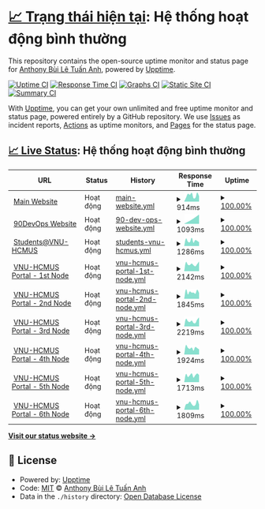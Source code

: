 # [📈 Trạng thái hiện tại](https://status.builetuananh.name.vn): <!--live status--> **Hệ thống hoạt động bình thường**

This repository contains the open-source uptime monitor and status page for [Anthony Bùi Lê Tuấn Anh](https://www.builetuananh.name.vn), powered by [Upptime](https://github.com/upptime/upptime).

[![Uptime CI](https://github.com/anthony2708/status/workflows/Uptime%20CI/badge.svg)](https://github.com/anthony2708/status/actions?query=workflow%3A%22Uptime+CI%22)
[![Response Time CI](https://github.com/anthony2708/status/workflows/Response%20Time%20CI/badge.svg)](https://github.com/anthony2708/status/actions?query=workflow%3A%22Response+Time+CI%22)
[![Graphs CI](https://github.com/anthony2708/status/workflows/Graphs%20CI/badge.svg)](https://github.com/anthony2708/status/actions?query=workflow%3A%22Graphs+CI%22)
[![Static Site CI](https://github.com/anthony2708/status/workflows/Static%20Site%20CI/badge.svg)](https://github.com/anthony2708/status/actions?query=workflow%3A%22Static+Site+CI%22)
[![Summary CI](https://github.com/anthony2708/status/workflows/Summary%20CI/badge.svg)](https://github.com/anthony2708/status/actions?query=workflow%3A%22Summary+CI%22)

With [Upptime](https://upptime.js.org), you can get your own unlimited and free uptime monitor and status page, powered entirely by a GitHub repository. We use [Issues](https://github.com/anthony2708/status/issues) as incident reports, [Actions](https://github.com/anthony2708/status/actions) as uptime monitors, and [Pages](https://status.builetuananh.name.vn) for the status page.

## [📈 Live Status](https://demo.upptime.js.org): <!--live status--> **Hệ thống hoạt động bình thường**

<!--start: status pages-->
<!-- This summary is generated by Upptime (https://github.com/upptime/upptime) -->
<!-- Do not edit this manually, your changes will be overwritten -->
<!-- prettier-ignore -->
| URL | Status | History | Response Time | Uptime |
| --- | ------ | ------- | ------------- | ------ |
| <img alt="" src="https://icons.duckduckgo.com/ip3/www.builetuananh.name.vn.ico" height="13"> [Main Website](https://www.builetuananh.name.vn) | Hoạt động | [main-website.yml](https://github.com/anthony2708/status/commits/HEAD/history/main-website.yml) | <details><summary><img alt="Response time graph" src="./graphs/main-website/response-time-week.png" height="20"> 914ms</summary><br><a href="https://status.builetuananh.name.vn/history/main-website"><img alt="Response time 954" src="https://img.shields.io/endpoint?url=https%3A%2F%2Fraw.githubusercontent.com%2Fanthony2708%2Fstatus%2FHEAD%2Fapi%2Fmain-website%2Fresponse-time.json"></a><br><a href="https://status.builetuananh.name.vn/history/main-website"><img alt="24-hour response time 1048" src="https://img.shields.io/endpoint?url=https%3A%2F%2Fraw.githubusercontent.com%2Fanthony2708%2Fstatus%2FHEAD%2Fapi%2Fmain-website%2Fresponse-time-day.json"></a><br><a href="https://status.builetuananh.name.vn/history/main-website"><img alt="7-day response time 914" src="https://img.shields.io/endpoint?url=https%3A%2F%2Fraw.githubusercontent.com%2Fanthony2708%2Fstatus%2FHEAD%2Fapi%2Fmain-website%2Fresponse-time-week.json"></a><br><a href="https://status.builetuananh.name.vn/history/main-website"><img alt="30-day response time 850" src="https://img.shields.io/endpoint?url=https%3A%2F%2Fraw.githubusercontent.com%2Fanthony2708%2Fstatus%2FHEAD%2Fapi%2Fmain-website%2Fresponse-time-month.json"></a><br><a href="https://status.builetuananh.name.vn/history/main-website"><img alt="1-year response time 954" src="https://img.shields.io/endpoint?url=https%3A%2F%2Fraw.githubusercontent.com%2Fanthony2708%2Fstatus%2FHEAD%2Fapi%2Fmain-website%2Fresponse-time-year.json"></a></details> | <details><summary><a href="https://status.builetuananh.name.vn/history/main-website">100.00%</a></summary><a href="https://status.builetuananh.name.vn/history/main-website"><img alt="All-time uptime 99.89%" src="https://img.shields.io/endpoint?url=https%3A%2F%2Fraw.githubusercontent.com%2Fanthony2708%2Fstatus%2FHEAD%2Fapi%2Fmain-website%2Fuptime.json"></a><br><a href="https://status.builetuananh.name.vn/history/main-website"><img alt="24-hour uptime 100.00%" src="https://img.shields.io/endpoint?url=https%3A%2F%2Fraw.githubusercontent.com%2Fanthony2708%2Fstatus%2FHEAD%2Fapi%2Fmain-website%2Fuptime-day.json"></a><br><a href="https://status.builetuananh.name.vn/history/main-website"><img alt="7-day uptime 100.00%" src="https://img.shields.io/endpoint?url=https%3A%2F%2Fraw.githubusercontent.com%2Fanthony2708%2Fstatus%2FHEAD%2Fapi%2Fmain-website%2Fuptime-week.json"></a><br><a href="https://status.builetuananh.name.vn/history/main-website"><img alt="30-day uptime 100.00%" src="https://img.shields.io/endpoint?url=https%3A%2F%2Fraw.githubusercontent.com%2Fanthony2708%2Fstatus%2FHEAD%2Fapi%2Fmain-website%2Fuptime-month.json"></a><br><a href="https://status.builetuananh.name.vn/history/main-website"><img alt="1-year uptime 99.89%" src="https://img.shields.io/endpoint?url=https%3A%2F%2Fraw.githubusercontent.com%2Fanthony2708%2Fstatus%2FHEAD%2Fapi%2Fmain-website%2Fuptime-year.json"></a></details>
| <img alt="" src="https://icons.duckduckgo.com/ip3/90days.builetuananh.name.vn.ico" height="13"> [90DevOps Website](https://90days.builetuananh.name.vn) | Hoạt động | [90-dev-ops-website.yml](https://github.com/anthony2708/status/commits/HEAD/history/90-dev-ops-website.yml) | <details><summary><img alt="Response time graph" src="./graphs/90-dev-ops-website/response-time-week.png" height="20"> 1093ms</summary><br><a href="https://status.builetuananh.name.vn/history/90-dev-ops-website"><img alt="Response time 1093" src="https://img.shields.io/endpoint?url=https%3A%2F%2Fraw.githubusercontent.com%2Fanthony2708%2Fstatus%2FHEAD%2Fapi%2F90-dev-ops-website%2Fresponse-time.json"></a><br><a href="https://status.builetuananh.name.vn/history/90-dev-ops-website"><img alt="24-hour response time 1421" src="https://img.shields.io/endpoint?url=https%3A%2F%2Fraw.githubusercontent.com%2Fanthony2708%2Fstatus%2FHEAD%2Fapi%2F90-dev-ops-website%2Fresponse-time-day.json"></a><br><a href="https://status.builetuananh.name.vn/history/90-dev-ops-website"><img alt="7-day response time 1093" src="https://img.shields.io/endpoint?url=https%3A%2F%2Fraw.githubusercontent.com%2Fanthony2708%2Fstatus%2FHEAD%2Fapi%2F90-dev-ops-website%2Fresponse-time-week.json"></a><br><a href="https://status.builetuananh.name.vn/history/90-dev-ops-website"><img alt="30-day response time 1093" src="https://img.shields.io/endpoint?url=https%3A%2F%2Fraw.githubusercontent.com%2Fanthony2708%2Fstatus%2FHEAD%2Fapi%2F90-dev-ops-website%2Fresponse-time-month.json"></a><br><a href="https://status.builetuananh.name.vn/history/90-dev-ops-website"><img alt="1-year response time 1093" src="https://img.shields.io/endpoint?url=https%3A%2F%2Fraw.githubusercontent.com%2Fanthony2708%2Fstatus%2FHEAD%2Fapi%2F90-dev-ops-website%2Fresponse-time-year.json"></a></details> | <details><summary><a href="https://status.builetuananh.name.vn/history/90-dev-ops-website">100.00%</a></summary><a href="https://status.builetuananh.name.vn/history/90-dev-ops-website"><img alt="All-time uptime 100.00%" src="https://img.shields.io/endpoint?url=https%3A%2F%2Fraw.githubusercontent.com%2Fanthony2708%2Fstatus%2FHEAD%2Fapi%2F90-dev-ops-website%2Fuptime.json"></a><br><a href="https://status.builetuananh.name.vn/history/90-dev-ops-website"><img alt="24-hour uptime 100.00%" src="https://img.shields.io/endpoint?url=https%3A%2F%2Fraw.githubusercontent.com%2Fanthony2708%2Fstatus%2FHEAD%2Fapi%2F90-dev-ops-website%2Fuptime-day.json"></a><br><a href="https://status.builetuananh.name.vn/history/90-dev-ops-website"><img alt="7-day uptime 100.00%" src="https://img.shields.io/endpoint?url=https%3A%2F%2Fraw.githubusercontent.com%2Fanthony2708%2Fstatus%2FHEAD%2Fapi%2F90-dev-ops-website%2Fuptime-week.json"></a><br><a href="https://status.builetuananh.name.vn/history/90-dev-ops-website"><img alt="30-day uptime 100.00%" src="https://img.shields.io/endpoint?url=https%3A%2F%2Fraw.githubusercontent.com%2Fanthony2708%2Fstatus%2FHEAD%2Fapi%2F90-dev-ops-website%2Fuptime-month.json"></a><br><a href="https://status.builetuananh.name.vn/history/90-dev-ops-website"><img alt="1-year uptime 100.00%" src="https://img.shields.io/endpoint?url=https%3A%2F%2Fraw.githubusercontent.com%2Fanthony2708%2Fstatus%2FHEAD%2Fapi%2F90-dev-ops-website%2Fuptime-year.json"></a></details>
| <img alt="" src="https://icons.duckduckgo.com/ip3/student.hcmus.edu.vn.ico" height="13"> [Students@VNU-HCMUS](https://student.hcmus.edu.vn) | Hoạt động | [students-vnu-hcmus.yml](https://github.com/anthony2708/status/commits/HEAD/history/students-vnu-hcmus.yml) | <details><summary><img alt="Response time graph" src="./graphs/students-vnu-hcmus/response-time-week.png" height="20"> 1286ms</summary><br><a href="https://status.builetuananh.name.vn/history/students-vnu-hcmus"><img alt="Response time 1385" src="https://img.shields.io/endpoint?url=https%3A%2F%2Fraw.githubusercontent.com%2Fanthony2708%2Fstatus%2FHEAD%2Fapi%2Fstudents-vnu-hcmus%2Fresponse-time.json"></a><br><a href="https://status.builetuananh.name.vn/history/students-vnu-hcmus"><img alt="24-hour response time 1825" src="https://img.shields.io/endpoint?url=https%3A%2F%2Fraw.githubusercontent.com%2Fanthony2708%2Fstatus%2FHEAD%2Fapi%2Fstudents-vnu-hcmus%2Fresponse-time-day.json"></a><br><a href="https://status.builetuananh.name.vn/history/students-vnu-hcmus"><img alt="7-day response time 1286" src="https://img.shields.io/endpoint?url=https%3A%2F%2Fraw.githubusercontent.com%2Fanthony2708%2Fstatus%2FHEAD%2Fapi%2Fstudents-vnu-hcmus%2Fresponse-time-week.json"></a><br><a href="https://status.builetuananh.name.vn/history/students-vnu-hcmus"><img alt="30-day response time 1316" src="https://img.shields.io/endpoint?url=https%3A%2F%2Fraw.githubusercontent.com%2Fanthony2708%2Fstatus%2FHEAD%2Fapi%2Fstudents-vnu-hcmus%2Fresponse-time-month.json"></a><br><a href="https://status.builetuananh.name.vn/history/students-vnu-hcmus"><img alt="1-year response time 1385" src="https://img.shields.io/endpoint?url=https%3A%2F%2Fraw.githubusercontent.com%2Fanthony2708%2Fstatus%2FHEAD%2Fapi%2Fstudents-vnu-hcmus%2Fresponse-time-year.json"></a></details> | <details><summary><a href="https://status.builetuananh.name.vn/history/students-vnu-hcmus">100.00%</a></summary><a href="https://status.builetuananh.name.vn/history/students-vnu-hcmus"><img alt="All-time uptime 99.35%" src="https://img.shields.io/endpoint?url=https%3A%2F%2Fraw.githubusercontent.com%2Fanthony2708%2Fstatus%2FHEAD%2Fapi%2Fstudents-vnu-hcmus%2Fuptime.json"></a><br><a href="https://status.builetuananh.name.vn/history/students-vnu-hcmus"><img alt="24-hour uptime 100.00%" src="https://img.shields.io/endpoint?url=https%3A%2F%2Fraw.githubusercontent.com%2Fanthony2708%2Fstatus%2FHEAD%2Fapi%2Fstudents-vnu-hcmus%2Fuptime-day.json"></a><br><a href="https://status.builetuananh.name.vn/history/students-vnu-hcmus"><img alt="7-day uptime 100.00%" src="https://img.shields.io/endpoint?url=https%3A%2F%2Fraw.githubusercontent.com%2Fanthony2708%2Fstatus%2FHEAD%2Fapi%2Fstudents-vnu-hcmus%2Fuptime-week.json"></a><br><a href="https://status.builetuananh.name.vn/history/students-vnu-hcmus"><img alt="30-day uptime 100.00%" src="https://img.shields.io/endpoint?url=https%3A%2F%2Fraw.githubusercontent.com%2Fanthony2708%2Fstatus%2FHEAD%2Fapi%2Fstudents-vnu-hcmus%2Fuptime-month.json"></a><br><a href="https://status.builetuananh.name.vn/history/students-vnu-hcmus"><img alt="1-year uptime 99.35%" src="https://img.shields.io/endpoint?url=https%3A%2F%2Fraw.githubusercontent.com%2Fanthony2708%2Fstatus%2FHEAD%2Fapi%2Fstudents-vnu-hcmus%2Fuptime-year.json"></a></details>
| <img alt="" src="https://icons.duckduckgo.com/ip3/portal1.hcmus.edu.vn.ico" height="13"> [VNU-HCMUS Portal - 1st Node](https://portal1.hcmus.edu.vn) | Hoạt động | [vnu-hcmus-portal-1st-node.yml](https://github.com/anthony2708/status/commits/HEAD/history/vnu-hcmus-portal-1st-node.yml) | <details><summary><img alt="Response time graph" src="./graphs/vnu-hcmus-portal-1st-node/response-time-week.png" height="20"> 2142ms</summary><br><a href="https://status.builetuananh.name.vn/history/vnu-hcmus-portal-1st-node"><img alt="Response time 2457" src="https://img.shields.io/endpoint?url=https%3A%2F%2Fraw.githubusercontent.com%2Fanthony2708%2Fstatus%2FHEAD%2Fapi%2Fvnu-hcmus-portal-1st-node%2Fresponse-time.json"></a><br><a href="https://status.builetuananh.name.vn/history/vnu-hcmus-portal-1st-node"><img alt="24-hour response time 2913" src="https://img.shields.io/endpoint?url=https%3A%2F%2Fraw.githubusercontent.com%2Fanthony2708%2Fstatus%2FHEAD%2Fapi%2Fvnu-hcmus-portal-1st-node%2Fresponse-time-day.json"></a><br><a href="https://status.builetuananh.name.vn/history/vnu-hcmus-portal-1st-node"><img alt="7-day response time 2142" src="https://img.shields.io/endpoint?url=https%3A%2F%2Fraw.githubusercontent.com%2Fanthony2708%2Fstatus%2FHEAD%2Fapi%2Fvnu-hcmus-portal-1st-node%2Fresponse-time-week.json"></a><br><a href="https://status.builetuananh.name.vn/history/vnu-hcmus-portal-1st-node"><img alt="30-day response time 2291" src="https://img.shields.io/endpoint?url=https%3A%2F%2Fraw.githubusercontent.com%2Fanthony2708%2Fstatus%2FHEAD%2Fapi%2Fvnu-hcmus-portal-1st-node%2Fresponse-time-month.json"></a><br><a href="https://status.builetuananh.name.vn/history/vnu-hcmus-portal-1st-node"><img alt="1-year response time 2457" src="https://img.shields.io/endpoint?url=https%3A%2F%2Fraw.githubusercontent.com%2Fanthony2708%2Fstatus%2FHEAD%2Fapi%2Fvnu-hcmus-portal-1st-node%2Fresponse-time-year.json"></a></details> | <details><summary><a href="https://status.builetuananh.name.vn/history/vnu-hcmus-portal-1st-node">100.00%</a></summary><a href="https://status.builetuananh.name.vn/history/vnu-hcmus-portal-1st-node"><img alt="All-time uptime 99.40%" src="https://img.shields.io/endpoint?url=https%3A%2F%2Fraw.githubusercontent.com%2Fanthony2708%2Fstatus%2FHEAD%2Fapi%2Fvnu-hcmus-portal-1st-node%2Fuptime.json"></a><br><a href="https://status.builetuananh.name.vn/history/vnu-hcmus-portal-1st-node"><img alt="24-hour uptime 100.00%" src="https://img.shields.io/endpoint?url=https%3A%2F%2Fraw.githubusercontent.com%2Fanthony2708%2Fstatus%2FHEAD%2Fapi%2Fvnu-hcmus-portal-1st-node%2Fuptime-day.json"></a><br><a href="https://status.builetuananh.name.vn/history/vnu-hcmus-portal-1st-node"><img alt="7-day uptime 100.00%" src="https://img.shields.io/endpoint?url=https%3A%2F%2Fraw.githubusercontent.com%2Fanthony2708%2Fstatus%2FHEAD%2Fapi%2Fvnu-hcmus-portal-1st-node%2Fuptime-week.json"></a><br><a href="https://status.builetuananh.name.vn/history/vnu-hcmus-portal-1st-node"><img alt="30-day uptime 98.71%" src="https://img.shields.io/endpoint?url=https%3A%2F%2Fraw.githubusercontent.com%2Fanthony2708%2Fstatus%2FHEAD%2Fapi%2Fvnu-hcmus-portal-1st-node%2Fuptime-month.json"></a><br><a href="https://status.builetuananh.name.vn/history/vnu-hcmus-portal-1st-node"><img alt="1-year uptime 99.40%" src="https://img.shields.io/endpoint?url=https%3A%2F%2Fraw.githubusercontent.com%2Fanthony2708%2Fstatus%2FHEAD%2Fapi%2Fvnu-hcmus-portal-1st-node%2Fuptime-year.json"></a></details>
| <img alt="" src="https://icons.duckduckgo.com/ip3/portal2.hcmus.edu.vn.ico" height="13"> [VNU-HCMUS Portal - 2nd Node](https://portal2.hcmus.edu.vn) | Hoạt động | [vnu-hcmus-portal-2nd-node.yml](https://github.com/anthony2708/status/commits/HEAD/history/vnu-hcmus-portal-2nd-node.yml) | <details><summary><img alt="Response time graph" src="./graphs/vnu-hcmus-portal-2nd-node/response-time-week.png" height="20"> 1845ms</summary><br><a href="https://status.builetuananh.name.vn/history/vnu-hcmus-portal-2nd-node"><img alt="Response time 2322" src="https://img.shields.io/endpoint?url=https%3A%2F%2Fraw.githubusercontent.com%2Fanthony2708%2Fstatus%2FHEAD%2Fapi%2Fvnu-hcmus-portal-2nd-node%2Fresponse-time.json"></a><br><a href="https://status.builetuananh.name.vn/history/vnu-hcmus-portal-2nd-node"><img alt="24-hour response time 1698" src="https://img.shields.io/endpoint?url=https%3A%2F%2Fraw.githubusercontent.com%2Fanthony2708%2Fstatus%2FHEAD%2Fapi%2Fvnu-hcmus-portal-2nd-node%2Fresponse-time-day.json"></a><br><a href="https://status.builetuananh.name.vn/history/vnu-hcmus-portal-2nd-node"><img alt="7-day response time 1845" src="https://img.shields.io/endpoint?url=https%3A%2F%2Fraw.githubusercontent.com%2Fanthony2708%2Fstatus%2FHEAD%2Fapi%2Fvnu-hcmus-portal-2nd-node%2Fresponse-time-week.json"></a><br><a href="https://status.builetuananh.name.vn/history/vnu-hcmus-portal-2nd-node"><img alt="30-day response time 2389" src="https://img.shields.io/endpoint?url=https%3A%2F%2Fraw.githubusercontent.com%2Fanthony2708%2Fstatus%2FHEAD%2Fapi%2Fvnu-hcmus-portal-2nd-node%2Fresponse-time-month.json"></a><br><a href="https://status.builetuananh.name.vn/history/vnu-hcmus-portal-2nd-node"><img alt="1-year response time 2322" src="https://img.shields.io/endpoint?url=https%3A%2F%2Fraw.githubusercontent.com%2Fanthony2708%2Fstatus%2FHEAD%2Fapi%2Fvnu-hcmus-portal-2nd-node%2Fresponse-time-year.json"></a></details> | <details><summary><a href="https://status.builetuananh.name.vn/history/vnu-hcmus-portal-2nd-node">100.00%</a></summary><a href="https://status.builetuananh.name.vn/history/vnu-hcmus-portal-2nd-node"><img alt="All-time uptime 99.38%" src="https://img.shields.io/endpoint?url=https%3A%2F%2Fraw.githubusercontent.com%2Fanthony2708%2Fstatus%2FHEAD%2Fapi%2Fvnu-hcmus-portal-2nd-node%2Fuptime.json"></a><br><a href="https://status.builetuananh.name.vn/history/vnu-hcmus-portal-2nd-node"><img alt="24-hour uptime 100.00%" src="https://img.shields.io/endpoint?url=https%3A%2F%2Fraw.githubusercontent.com%2Fanthony2708%2Fstatus%2FHEAD%2Fapi%2Fvnu-hcmus-portal-2nd-node%2Fuptime-day.json"></a><br><a href="https://status.builetuananh.name.vn/history/vnu-hcmus-portal-2nd-node"><img alt="7-day uptime 100.00%" src="https://img.shields.io/endpoint?url=https%3A%2F%2Fraw.githubusercontent.com%2Fanthony2708%2Fstatus%2FHEAD%2Fapi%2Fvnu-hcmus-portal-2nd-node%2Fuptime-week.json"></a><br><a href="https://status.builetuananh.name.vn/history/vnu-hcmus-portal-2nd-node"><img alt="30-day uptime 98.72%" src="https://img.shields.io/endpoint?url=https%3A%2F%2Fraw.githubusercontent.com%2Fanthony2708%2Fstatus%2FHEAD%2Fapi%2Fvnu-hcmus-portal-2nd-node%2Fuptime-month.json"></a><br><a href="https://status.builetuananh.name.vn/history/vnu-hcmus-portal-2nd-node"><img alt="1-year uptime 99.38%" src="https://img.shields.io/endpoint?url=https%3A%2F%2Fraw.githubusercontent.com%2Fanthony2708%2Fstatus%2FHEAD%2Fapi%2Fvnu-hcmus-portal-2nd-node%2Fuptime-year.json"></a></details>
| <img alt="" src="https://icons.duckduckgo.com/ip3/portal3.hcmus.edu.vn.ico" height="13"> [VNU-HCMUS Portal - 3rd Node](https://portal3.hcmus.edu.vn) | Hoạt động | [vnu-hcmus-portal-3rd-node.yml](https://github.com/anthony2708/status/commits/HEAD/history/vnu-hcmus-portal-3rd-node.yml) | <details><summary><img alt="Response time graph" src="./graphs/vnu-hcmus-portal-3rd-node/response-time-week.png" height="20"> 2219ms</summary><br><a href="https://status.builetuananh.name.vn/history/vnu-hcmus-portal-3rd-node"><img alt="Response time 2141" src="https://img.shields.io/endpoint?url=https%3A%2F%2Fraw.githubusercontent.com%2Fanthony2708%2Fstatus%2FHEAD%2Fapi%2Fvnu-hcmus-portal-3rd-node%2Fresponse-time.json"></a><br><a href="https://status.builetuananh.name.vn/history/vnu-hcmus-portal-3rd-node"><img alt="24-hour response time 2825" src="https://img.shields.io/endpoint?url=https%3A%2F%2Fraw.githubusercontent.com%2Fanthony2708%2Fstatus%2FHEAD%2Fapi%2Fvnu-hcmus-portal-3rd-node%2Fresponse-time-day.json"></a><br><a href="https://status.builetuananh.name.vn/history/vnu-hcmus-portal-3rd-node"><img alt="7-day response time 2219" src="https://img.shields.io/endpoint?url=https%3A%2F%2Fraw.githubusercontent.com%2Fanthony2708%2Fstatus%2FHEAD%2Fapi%2Fvnu-hcmus-portal-3rd-node%2Fresponse-time-week.json"></a><br><a href="https://status.builetuananh.name.vn/history/vnu-hcmus-portal-3rd-node"><img alt="30-day response time 2164" src="https://img.shields.io/endpoint?url=https%3A%2F%2Fraw.githubusercontent.com%2Fanthony2708%2Fstatus%2FHEAD%2Fapi%2Fvnu-hcmus-portal-3rd-node%2Fresponse-time-month.json"></a><br><a href="https://status.builetuananh.name.vn/history/vnu-hcmus-portal-3rd-node"><img alt="1-year response time 2141" src="https://img.shields.io/endpoint?url=https%3A%2F%2Fraw.githubusercontent.com%2Fanthony2708%2Fstatus%2FHEAD%2Fapi%2Fvnu-hcmus-portal-3rd-node%2Fresponse-time-year.json"></a></details> | <details><summary><a href="https://status.builetuananh.name.vn/history/vnu-hcmus-portal-3rd-node">100.00%</a></summary><a href="https://status.builetuananh.name.vn/history/vnu-hcmus-portal-3rd-node"><img alt="All-time uptime 99.39%" src="https://img.shields.io/endpoint?url=https%3A%2F%2Fraw.githubusercontent.com%2Fanthony2708%2Fstatus%2FHEAD%2Fapi%2Fvnu-hcmus-portal-3rd-node%2Fuptime.json"></a><br><a href="https://status.builetuananh.name.vn/history/vnu-hcmus-portal-3rd-node"><img alt="24-hour uptime 100.00%" src="https://img.shields.io/endpoint?url=https%3A%2F%2Fraw.githubusercontent.com%2Fanthony2708%2Fstatus%2FHEAD%2Fapi%2Fvnu-hcmus-portal-3rd-node%2Fuptime-day.json"></a><br><a href="https://status.builetuananh.name.vn/history/vnu-hcmus-portal-3rd-node"><img alt="7-day uptime 100.00%" src="https://img.shields.io/endpoint?url=https%3A%2F%2Fraw.githubusercontent.com%2Fanthony2708%2Fstatus%2FHEAD%2Fapi%2Fvnu-hcmus-portal-3rd-node%2Fuptime-week.json"></a><br><a href="https://status.builetuananh.name.vn/history/vnu-hcmus-portal-3rd-node"><img alt="30-day uptime 98.72%" src="https://img.shields.io/endpoint?url=https%3A%2F%2Fraw.githubusercontent.com%2Fanthony2708%2Fstatus%2FHEAD%2Fapi%2Fvnu-hcmus-portal-3rd-node%2Fuptime-month.json"></a><br><a href="https://status.builetuananh.name.vn/history/vnu-hcmus-portal-3rd-node"><img alt="1-year uptime 99.39%" src="https://img.shields.io/endpoint?url=https%3A%2F%2Fraw.githubusercontent.com%2Fanthony2708%2Fstatus%2FHEAD%2Fapi%2Fvnu-hcmus-portal-3rd-node%2Fuptime-year.json"></a></details>
| <img alt="" src="https://icons.duckduckgo.com/ip3/portal4.hcmus.edu.vn.ico" height="13"> [VNU-HCMUS Portal - 4th Node](https://portal4.hcmus.edu.vn) | Hoạt động | [vnu-hcmus-portal-4th-node.yml](https://github.com/anthony2708/status/commits/HEAD/history/vnu-hcmus-portal-4th-node.yml) | <details><summary><img alt="Response time graph" src="./graphs/vnu-hcmus-portal-4th-node/response-time-week.png" height="20"> 1924ms</summary><br><a href="https://status.builetuananh.name.vn/history/vnu-hcmus-portal-4th-node"><img alt="Response time 2016" src="https://img.shields.io/endpoint?url=https%3A%2F%2Fraw.githubusercontent.com%2Fanthony2708%2Fstatus%2FHEAD%2Fapi%2Fvnu-hcmus-portal-4th-node%2Fresponse-time.json"></a><br><a href="https://status.builetuananh.name.vn/history/vnu-hcmus-portal-4th-node"><img alt="24-hour response time 2808" src="https://img.shields.io/endpoint?url=https%3A%2F%2Fraw.githubusercontent.com%2Fanthony2708%2Fstatus%2FHEAD%2Fapi%2Fvnu-hcmus-portal-4th-node%2Fresponse-time-day.json"></a><br><a href="https://status.builetuananh.name.vn/history/vnu-hcmus-portal-4th-node"><img alt="7-day response time 1924" src="https://img.shields.io/endpoint?url=https%3A%2F%2Fraw.githubusercontent.com%2Fanthony2708%2Fstatus%2FHEAD%2Fapi%2Fvnu-hcmus-portal-4th-node%2Fresponse-time-week.json"></a><br><a href="https://status.builetuananh.name.vn/history/vnu-hcmus-portal-4th-node"><img alt="30-day response time 2016" src="https://img.shields.io/endpoint?url=https%3A%2F%2Fraw.githubusercontent.com%2Fanthony2708%2Fstatus%2FHEAD%2Fapi%2Fvnu-hcmus-portal-4th-node%2Fresponse-time-month.json"></a><br><a href="https://status.builetuananh.name.vn/history/vnu-hcmus-portal-4th-node"><img alt="1-year response time 2016" src="https://img.shields.io/endpoint?url=https%3A%2F%2Fraw.githubusercontent.com%2Fanthony2708%2Fstatus%2FHEAD%2Fapi%2Fvnu-hcmus-portal-4th-node%2Fresponse-time-year.json"></a></details> | <details><summary><a href="https://status.builetuananh.name.vn/history/vnu-hcmus-portal-4th-node">100.00%</a></summary><a href="https://status.builetuananh.name.vn/history/vnu-hcmus-portal-4th-node"><img alt="All-time uptime 99.39%" src="https://img.shields.io/endpoint?url=https%3A%2F%2Fraw.githubusercontent.com%2Fanthony2708%2Fstatus%2FHEAD%2Fapi%2Fvnu-hcmus-portal-4th-node%2Fuptime.json"></a><br><a href="https://status.builetuananh.name.vn/history/vnu-hcmus-portal-4th-node"><img alt="24-hour uptime 100.00%" src="https://img.shields.io/endpoint?url=https%3A%2F%2Fraw.githubusercontent.com%2Fanthony2708%2Fstatus%2FHEAD%2Fapi%2Fvnu-hcmus-portal-4th-node%2Fuptime-day.json"></a><br><a href="https://status.builetuananh.name.vn/history/vnu-hcmus-portal-4th-node"><img alt="7-day uptime 100.00%" src="https://img.shields.io/endpoint?url=https%3A%2F%2Fraw.githubusercontent.com%2Fanthony2708%2Fstatus%2FHEAD%2Fapi%2Fvnu-hcmus-portal-4th-node%2Fuptime-week.json"></a><br><a href="https://status.builetuananh.name.vn/history/vnu-hcmus-portal-4th-node"><img alt="30-day uptime 98.73%" src="https://img.shields.io/endpoint?url=https%3A%2F%2Fraw.githubusercontent.com%2Fanthony2708%2Fstatus%2FHEAD%2Fapi%2Fvnu-hcmus-portal-4th-node%2Fuptime-month.json"></a><br><a href="https://status.builetuananh.name.vn/history/vnu-hcmus-portal-4th-node"><img alt="1-year uptime 99.39%" src="https://img.shields.io/endpoint?url=https%3A%2F%2Fraw.githubusercontent.com%2Fanthony2708%2Fstatus%2FHEAD%2Fapi%2Fvnu-hcmus-portal-4th-node%2Fuptime-year.json"></a></details>
| <img alt="" src="https://icons.duckduckgo.com/ip3/portal5.hcmus.edu.vn.ico" height="13"> [VNU-HCMUS Portal - 5th Node](https://portal5.hcmus.edu.vn) | Hoạt động | [vnu-hcmus-portal-5th-node.yml](https://github.com/anthony2708/status/commits/HEAD/history/vnu-hcmus-portal-5th-node.yml) | <details><summary><img alt="Response time graph" src="./graphs/vnu-hcmus-portal-5th-node/response-time-week.png" height="20"> 1713ms</summary><br><a href="https://status.builetuananh.name.vn/history/vnu-hcmus-portal-5th-node"><img alt="Response time 1930" src="https://img.shields.io/endpoint?url=https%3A%2F%2Fraw.githubusercontent.com%2Fanthony2708%2Fstatus%2FHEAD%2Fapi%2Fvnu-hcmus-portal-5th-node%2Fresponse-time.json"></a><br><a href="https://status.builetuananh.name.vn/history/vnu-hcmus-portal-5th-node"><img alt="24-hour response time 1786" src="https://img.shields.io/endpoint?url=https%3A%2F%2Fraw.githubusercontent.com%2Fanthony2708%2Fstatus%2FHEAD%2Fapi%2Fvnu-hcmus-portal-5th-node%2Fresponse-time-day.json"></a><br><a href="https://status.builetuananh.name.vn/history/vnu-hcmus-portal-5th-node"><img alt="7-day response time 1713" src="https://img.shields.io/endpoint?url=https%3A%2F%2Fraw.githubusercontent.com%2Fanthony2708%2Fstatus%2FHEAD%2Fapi%2Fvnu-hcmus-portal-5th-node%2Fresponse-time-week.json"></a><br><a href="https://status.builetuananh.name.vn/history/vnu-hcmus-portal-5th-node"><img alt="30-day response time 2023" src="https://img.shields.io/endpoint?url=https%3A%2F%2Fraw.githubusercontent.com%2Fanthony2708%2Fstatus%2FHEAD%2Fapi%2Fvnu-hcmus-portal-5th-node%2Fresponse-time-month.json"></a><br><a href="https://status.builetuananh.name.vn/history/vnu-hcmus-portal-5th-node"><img alt="1-year response time 1930" src="https://img.shields.io/endpoint?url=https%3A%2F%2Fraw.githubusercontent.com%2Fanthony2708%2Fstatus%2FHEAD%2Fapi%2Fvnu-hcmus-portal-5th-node%2Fresponse-time-year.json"></a></details> | <details><summary><a href="https://status.builetuananh.name.vn/history/vnu-hcmus-portal-5th-node">100.00%</a></summary><a href="https://status.builetuananh.name.vn/history/vnu-hcmus-portal-5th-node"><img alt="All-time uptime 99.40%" src="https://img.shields.io/endpoint?url=https%3A%2F%2Fraw.githubusercontent.com%2Fanthony2708%2Fstatus%2FHEAD%2Fapi%2Fvnu-hcmus-portal-5th-node%2Fuptime.json"></a><br><a href="https://status.builetuananh.name.vn/history/vnu-hcmus-portal-5th-node"><img alt="24-hour uptime 100.00%" src="https://img.shields.io/endpoint?url=https%3A%2F%2Fraw.githubusercontent.com%2Fanthony2708%2Fstatus%2FHEAD%2Fapi%2Fvnu-hcmus-portal-5th-node%2Fuptime-day.json"></a><br><a href="https://status.builetuananh.name.vn/history/vnu-hcmus-portal-5th-node"><img alt="7-day uptime 100.00%" src="https://img.shields.io/endpoint?url=https%3A%2F%2Fraw.githubusercontent.com%2Fanthony2708%2Fstatus%2FHEAD%2Fapi%2Fvnu-hcmus-portal-5th-node%2Fuptime-week.json"></a><br><a href="https://status.builetuananh.name.vn/history/vnu-hcmus-portal-5th-node"><img alt="30-day uptime 98.78%" src="https://img.shields.io/endpoint?url=https%3A%2F%2Fraw.githubusercontent.com%2Fanthony2708%2Fstatus%2FHEAD%2Fapi%2Fvnu-hcmus-portal-5th-node%2Fuptime-month.json"></a><br><a href="https://status.builetuananh.name.vn/history/vnu-hcmus-portal-5th-node"><img alt="1-year uptime 99.40%" src="https://img.shields.io/endpoint?url=https%3A%2F%2Fraw.githubusercontent.com%2Fanthony2708%2Fstatus%2FHEAD%2Fapi%2Fvnu-hcmus-portal-5th-node%2Fuptime-year.json"></a></details>
| <img alt="" src="https://icons.duckduckgo.com/ip3/portal6.hcmus.edu.vn.ico" height="13"> [VNU-HCMUS Portal - 6th Node](https://portal6.hcmus.edu.vn) | Hoạt động | [vnu-hcmus-portal-6th-node.yml](https://github.com/anthony2708/status/commits/HEAD/history/vnu-hcmus-portal-6th-node.yml) | <details><summary><img alt="Response time graph" src="./graphs/vnu-hcmus-portal-6th-node/response-time-week.png" height="20"> 1809ms</summary><br><a href="https://status.builetuananh.name.vn/history/vnu-hcmus-portal-6th-node"><img alt="Response time 1926" src="https://img.shields.io/endpoint?url=https%3A%2F%2Fraw.githubusercontent.com%2Fanthony2708%2Fstatus%2FHEAD%2Fapi%2Fvnu-hcmus-portal-6th-node%2Fresponse-time.json"></a><br><a href="https://status.builetuananh.name.vn/history/vnu-hcmus-portal-6th-node"><img alt="24-hour response time 1576" src="https://img.shields.io/endpoint?url=https%3A%2F%2Fraw.githubusercontent.com%2Fanthony2708%2Fstatus%2FHEAD%2Fapi%2Fvnu-hcmus-portal-6th-node%2Fresponse-time-day.json"></a><br><a href="https://status.builetuananh.name.vn/history/vnu-hcmus-portal-6th-node"><img alt="7-day response time 1809" src="https://img.shields.io/endpoint?url=https%3A%2F%2Fraw.githubusercontent.com%2Fanthony2708%2Fstatus%2FHEAD%2Fapi%2Fvnu-hcmus-portal-6th-node%2Fresponse-time-week.json"></a><br><a href="https://status.builetuananh.name.vn/history/vnu-hcmus-portal-6th-node"><img alt="30-day response time 1915" src="https://img.shields.io/endpoint?url=https%3A%2F%2Fraw.githubusercontent.com%2Fanthony2708%2Fstatus%2FHEAD%2Fapi%2Fvnu-hcmus-portal-6th-node%2Fresponse-time-month.json"></a><br><a href="https://status.builetuananh.name.vn/history/vnu-hcmus-portal-6th-node"><img alt="1-year response time 1926" src="https://img.shields.io/endpoint?url=https%3A%2F%2Fraw.githubusercontent.com%2Fanthony2708%2Fstatus%2FHEAD%2Fapi%2Fvnu-hcmus-portal-6th-node%2Fresponse-time-year.json"></a></details> | <details><summary><a href="https://status.builetuananh.name.vn/history/vnu-hcmus-portal-6th-node">100.00%</a></summary><a href="https://status.builetuananh.name.vn/history/vnu-hcmus-portal-6th-node"><img alt="All-time uptime 99.41%" src="https://img.shields.io/endpoint?url=https%3A%2F%2Fraw.githubusercontent.com%2Fanthony2708%2Fstatus%2FHEAD%2Fapi%2Fvnu-hcmus-portal-6th-node%2Fuptime.json"></a><br><a href="https://status.builetuananh.name.vn/history/vnu-hcmus-portal-6th-node"><img alt="24-hour uptime 100.00%" src="https://img.shields.io/endpoint?url=https%3A%2F%2Fraw.githubusercontent.com%2Fanthony2708%2Fstatus%2FHEAD%2Fapi%2Fvnu-hcmus-portal-6th-node%2Fuptime-day.json"></a><br><a href="https://status.builetuananh.name.vn/history/vnu-hcmus-portal-6th-node"><img alt="7-day uptime 100.00%" src="https://img.shields.io/endpoint?url=https%3A%2F%2Fraw.githubusercontent.com%2Fanthony2708%2Fstatus%2FHEAD%2Fapi%2Fvnu-hcmus-portal-6th-node%2Fuptime-week.json"></a><br><a href="https://status.builetuananh.name.vn/history/vnu-hcmus-portal-6th-node"><img alt="30-day uptime 98.79%" src="https://img.shields.io/endpoint?url=https%3A%2F%2Fraw.githubusercontent.com%2Fanthony2708%2Fstatus%2FHEAD%2Fapi%2Fvnu-hcmus-portal-6th-node%2Fuptime-month.json"></a><br><a href="https://status.builetuananh.name.vn/history/vnu-hcmus-portal-6th-node"><img alt="1-year uptime 99.41%" src="https://img.shields.io/endpoint?url=https%3A%2F%2Fraw.githubusercontent.com%2Fanthony2708%2Fstatus%2FHEAD%2Fapi%2Fvnu-hcmus-portal-6th-node%2Fuptime-year.json"></a></details>

<!--end: status pages-->

[**Visit our status website →**](https://status.builetuananh.name.vn)

## 📄 License

- Powered by: [Upptime](https://github.com/upptime/upptime)
- Code: [MIT](./LICENSE) © [Anthony Bùi Lê Tuấn Anh](https://www.builetuananh.name.vn)
- Data in the `./history` directory: [Open Database License](https://opendatacommons.org/licenses/odbl/1-0/)
